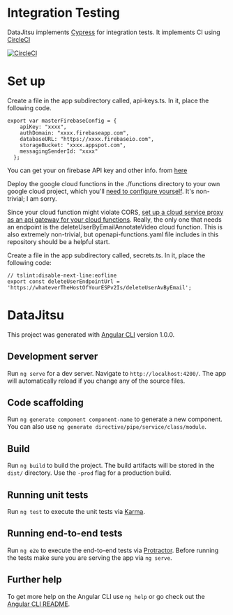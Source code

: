 # Integration Testing

DataJitsu implements [Cypress](https://www.cypress.io/) for integration tests.
It implements CI using [CircleCI](https://circleci.com/)

[![CircleCI](https://circleci.com/gh/Atticus29/dataJitsu/tree/master.svg?style=svg)](https://circleci.com/gh/Atticus29/dataJitsu/tree/master)

# Set up

Create a file in the app subdirectory called, api-keys.ts. In it, place the following code.

```
export var masterFirebaseConfig = {
    apiKey: "xxxx",
    authDomain: "xxxx.firebaseapp.com",
    databaseURL: "https://xxxx.firebaseio.com",
    storageBucket: "xxxx.appspot.com",
    messagingSenderId: "xxxx"
  };
```

You can get your on firebase API key and other info. from [here](//@TODO)

Deploy the google cloud functions in the ./functions directory to your own google cloud project, which you'll [need to configure yourself](https://cloud.google.com/functions). It's non-trivial; I am sorry.

Since your cloud function might violate CORS, [set up a cloud service proxy as an api gateway for your cloud functions](https://cloud.google.com/endpoints/docs/openapi/get-started-cloud-run). Really, the only one that needs an endpoint is the deleteUserByEmailAnnotateVideo cloud function. This is also extremely non-trivial, but openapi-functions.yaml file includes in this repository should be a helpful start.

Create a file in the app subdirectory called, secrets.ts. In it, place the following code:

```
// tslint:disable-next-line:eofline
export const deleteUserEndpointUrl = 'https://whateverTheHostOfYourESPv2Is/deleteUserAvByEmail';
```

# DataJitsu

This project was generated with [Angular CLI](https://github.com/angular/angular-cli) version 1.0.0.

## Development server

Run `ng serve` for a dev server. Navigate to `http://localhost:4200/`. The app will automatically reload if you change any of the source files.

## Code scaffolding

Run `ng generate component component-name` to generate a new component. You can also use `ng generate directive/pipe/service/class/module`.

## Build

Run `ng build` to build the project. The build artifacts will be stored in the `dist/` directory. Use the `-prod` flag for a production build.

## Running unit tests

Run `ng test` to execute the unit tests via [Karma](https://karma-runner.github.io).

## Running end-to-end tests

Run `ng e2e` to execute the end-to-end tests via [Protractor](http://www.protractortest.org/).
Before running the tests make sure you are serving the app via `ng serve`.

## Further help

To get more help on the Angular CLI use `ng help` or go check out the [Angular CLI README](https://github.com/angular/angular-cli/blob/master/README.md).
